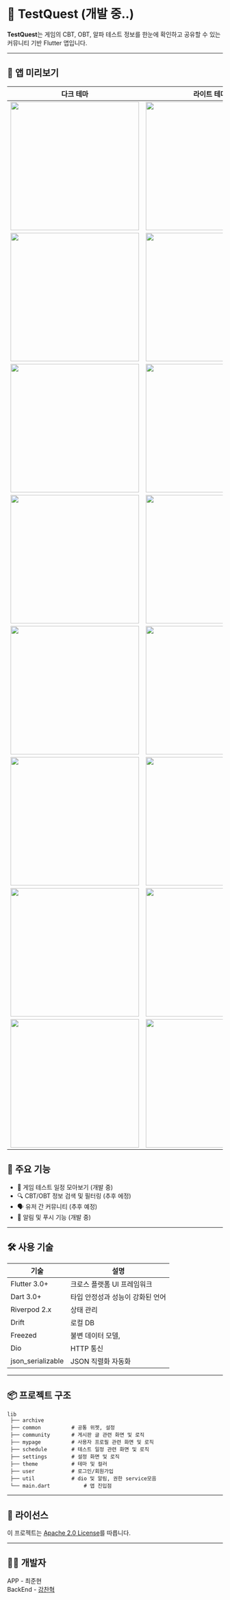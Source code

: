 # 🧪 TestQuest (개발 중..)

**TestQuest**는 게임의 CBT, OBT, 알파 테스트 정보를 한눈에 확인하고 공유할 수 있는 커뮤니티 기반 Flutter 앱입니다.

---

## 📱 앱 미리보기

| 다크 테마 | 라이트 테마 |
|-----------|--------------|
| <img src="assets/screenshots/test_quest_splash_screen_dark_theme.gif" width="300"/> |  <img src="assets/screenshots/test_quest_splash_screen_light_theme.gif" width="300"/> |
| <img src="assets/screenshots/test_quest_login_dark_theme.png" width="300"/> | <img src="assets/screenshots/test_quest_login_light_theme.png" width="300"/> |
| <img src="assets/screenshots/test_quest_signup_dark_theme.png" width="300"/> |  <img src="assets/screenshots/test_quest_signup_light_theme.png" width="300"/>|
| <img src="assets/screenshots/test_quest_signup_2_dark_theme.png" width="300"/> |  <img src="assets/screenshots/test_quest_signup_2_light_theme.png" width="300"/>|
| <img src="assets/screenshots/test_quest_calendar_dark_theme.png" width="300"/> | <img src="assets/screenshots/test_quest_calendar_light_theme.png" width="300"/> |
| <img src="assets/screenshots/test_quest_community_dark_theme.png" width="300"/> | <img src="assets/screenshots/test_quest_community_light_theme.png" width="300"/> |
| <img src="assets/screenshots/test_quest_my_page_dark_theme.png" width="300"/> | <img src="assets/screenshots/test_quest_my_page_light_theme.png" width="300"/> |
| <img src="assets/screenshots/test_quest_settings_dark_theme.png" width="300"/> |  <img src="assets/screenshots/test_quest_settings_light_theme.png" width="300"/> |


## 🚀 주요 기능

- 📅 게임 테스트 일정 모아보기 (개발 중)
- 🔍 CBT/OBT 정보 검색 및 필터링 (추후 에정)
- 🗣 유저 간 커뮤니티 (추후 예정)
- 🧭 알림 및 푸시 기능 (개발 중)

---

## 🛠 사용 기술

| 기술         | 설명                             |
|--------------|----------------------------------|
| Flutter 3.0+ | 크로스 플랫폼 UI 프레임워크            |
| Dart 3.0+    | 타입 안정성과 성능이 강화된 언어         |
| Riverpod 2.x | 상태 관리                          |
| Drift        | 로컬 DB                           |
| Freezed      | 불변 데이터 모델,                    |
| Dio          | HTTP 통신                         |
| json_serializable | JSON 직렬화 자동화             |
---

## 📦 프로젝트 구조

```
lib
 ├── archive
 ├── common          # 공통 위젯, 설정
 ├── community       # 게시판 글 관련 화면 및 로직
 ├── mypage          # 사용자 프로필 관련 화면 및 로직
 ├── schedule        # 테스트 일정 관련 화면 및 로직
 ├── settings        # 설정 화면 및 로직
 ├── theme           # 테마 및 컬러
 ├── user            # 로그인/회원가입
 ├── util            # dio 및 알림, 권한 service모음 
 └── main.dart           # 앱 진입점
```

---


## 📝 라이선스

이 프로젝트는 [Apache 2.0 License](LICENSE)를 따릅니다.

---

## 👨‍💻 개발자

APP - 최준현  
BackEnd - [강찬혁](https://github.com/ChanHyeokKang99)
